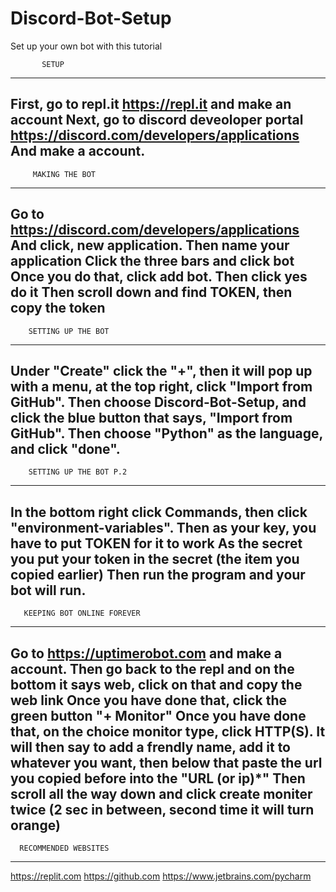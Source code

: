 # Discord-Bot-Setup
Set up your own bot with this tutorial

           SETUP
-----------------------------------------------
First, go to repl.it <https://repl.it> and make an account
Next, go to discord deveoloper portal <https://discord.com/developers/applications>
And make a account.
-----------------------------------------------
         MAKING THE BOT
-----------------------------------------------
Go to <https://discord.com/developers/applications>
And click, new application. Then name your application
Click the three bars and click bot
Once you do that, click add bot. Then click
yes do it
Then scroll down and find TOKEN, then copy the token
-----------------------------------------------
        SETTING UP THE BOT
-----------------------------------------------
Under "Create" click the "+", then it will pop
up with a menu, at the top right, click
"Import from GitHub".
Then choose Discord-Bot-Setup, and click the
blue button that says, "Import from GitHub".
Then choose "Python" as the language, and click
"done".
------------------------------------------------
        SETTING UP THE BOT P.2
------------------------------------------------
In the bottom right click Commands, then click
"environment-variables".
Then as your key, you have to put TOKEN for it
to work
As the secret you put your token in the secret
(the item you copied earlier)
Then run the program and your bot will run.
------------------------------------------------
       KEEPING BOT ONLINE FOREVER
------------------------------------------------
Go to <https://uptimerobot.com> and make a 
account.
Then go back to the repl and on the bottom it
says web, click on that and copy the web link
Once you have done that, click the green button
"+ Monitor"
Once you have done that, on the choice
monitor type, click HTTP(S).
It will then say to add a frendly name, add it
to whatever you want, then below that paste the
url you copied before into the "URL (or ip)*"
Then scroll all the way down and click create
moniter twice (2 sec in between,  second time
it will turn orange)
-----------------------------------------------
      RECOMMENDED WEBSITES
-----------------------------------------------
<https://replit.com>
<https://github.com>
<https://www.jetbrains.com/pycharm>
